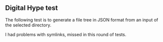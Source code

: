 ## Digital Hype test 

The following test is to generate a file tree in JSON format from an input of the selected directory.

I had problems with symlinks, missed in this round of tests.